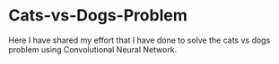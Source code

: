 # Cats-vs-Dogs-Problem
Here I have shared my effort that I have done to solve the cats vs dogs problem using Convolutional Neural Network.

